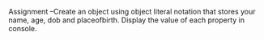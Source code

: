 Assignment –Create an object using object literal notation that
stores your name, age, dob and placeofbirth. Display the value
of each property in console.